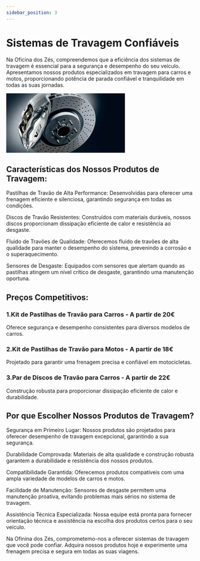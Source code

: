 ```yaml
---
sidebar_position: 3
---
```


# Sistemas de Travagem Confiáveis

Na Oficina dos Zés, compreendemos que a eficiência dos sistemas de travagem é essencial para a segurança e desempenho do seu veículo. Apresentamos nossos produtos especializados em travagem para carros e motos, proporcionando potência de parada confiável e tranquilidade em todas as suas jornadas.

![Alt text](image-1.png)

## Características dos Nossos Produtos de Travagem:

Pastilhas de Travão de Alta Performance: Desenvolvidas para oferecer uma frenagem eficiente e silenciosa, garantindo segurança em todas as condições.

Discos de Travão Resistentes: Construídos com materiais duráveis, nossos discos proporcionam dissipação eficiente de calor e resistência ao desgaste.

Fluido de Travões de Qualidade: Oferecemos fluido de travões de alta qualidade para manter o desempenho do sistema, prevenindo a corrosão e o superaquecimento.

Sensores de Desgaste: Equipados com sensores que alertam quando as pastilhas atingem um nível crítico de desgaste, garantindo uma manutenção oportuna.

## Preços Competitivos:

### 1.Kit de Pastilhas de Travão para Carros - A partir de 20€

Oferece segurança e desempenho consistentes para diversos modelos de carros.

### 2.Kit de Pastilhas de Travão para Motos - A partir de 18€

Projetado para garantir uma frenagem precisa e confiável em motocicletas.

### 3.Par de Discos de Travão para Carros - A partir de 22€

Construção robusta para proporcionar dissipação eficiente de calor e durabilidade.

## Por que Escolher Nossos Produtos de Travagem?

Segurança em Primeiro Lugar: Nossos produtos são projetados para oferecer desempenho de travagem excepcional, garantindo a sua segurança.

Durabilidade Comprovada: Materiais de alta qualidade e construção robusta garantem a durabilidade e resistência dos nossos produtos.

Compatibilidade Garantida: Oferecemos produtos compatíveis com uma ampla variedade de modelos de carros e motos.

Facilidade de Manutenção: Sensores de desgaste permitem uma manutenção proativa, evitando problemas mais sérios no sistema de travagem.

Assistência Técnica Especializada: Nossa equipe está pronta para fornecer orientação técnica e assistência na escolha dos produtos certos para o seu veículo.

Na Ofinina dos Zés, comprometemo-nos a oferecer sistemas de travagem que você pode confiar. Adquira nossos produtos hoje e experimente uma frenagem precisa e segura em todas as suas viagens.